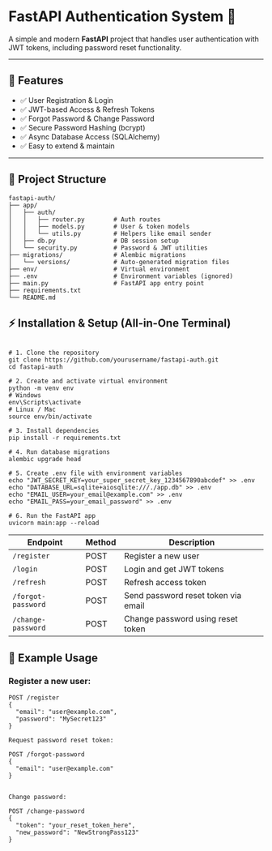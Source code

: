 # FastAPI Authentication System 🚀

A simple and modern **FastAPI** project that handles user authentication with JWT tokens, including password reset functionality.

---

## 🌟 Features

- ✅ User Registration & Login  
- ✅ JWT-based Access & Refresh Tokens  
- ✅ Forgot Password & Change Password  
- ✅ Secure Password Hashing (bcrypt)  
- ✅ Async Database Access (SQLAlchemy)  
- ✅ Easy to extend & maintain  

---

## 📂 Project Structure

```text
fastapi-auth/
├── app/
│   ├── auth/
│   │   ├── router.py        # Auth routes
│   │   ├── models.py        # User & token models
│   │   └── utils.py         # Helpers like email sender
│   ├── db.py                # DB session setup
│   └── security.py          # Password & JWT utilities
├── migrations/              # Alembic migrations
│   └── versions/            # Auto-generated migration files
├── env/                     # Virtual environment
├── .env                     # Environment variables (ignored)
├── main.py                  # FastAPI app entry point
├── requirements.txt
└── README.md
```

## ⚡ Installation & Setup (All-in-One Terminal)

``` text 

# 1. Clone the repository
git clone https://github.com/yourusername/fastapi-auth.git
cd fastapi-auth

# 2. Create and activate virtual environment
python -m venv env
# Windows
env\Scripts\activate
# Linux / Mac
source env/bin/activate

# 3. Install dependencies
pip install -r requirements.txt

# 4. Run database migrations
alembic upgrade head

# 5. Create .env file with environment variables
echo "JWT_SECRET_KEY=your_super_secret_key_1234567890abcdef" >> .env
echo "DATABASE_URL=sqlite+aiosqlite:///./app.db" >> .env
echo "EMAIL_USER=your_email@example.com" >> .env
echo "EMAIL_PASS=your_email_password" >> .env

# 6. Run the FastAPI app
uvicorn main:app --reload

```

| Endpoint           | Method | Description                         |
| ------------------ | ------ | ----------------------------------- |
| `/register`        | POST   | Register a new user                 |
| `/login`           | POST   | Login and get JWT tokens            |
| `/refresh`         | POST   | Refresh access token                |
| `/forgot-password` | POST   | Send password reset token via email |
| `/change-password` | POST   | Change password using reset token   |

## 📝 Example Usage

### Register a new user:

```
POST /register
{
  "email": "user@example.com",
  "password": "MySecret123"
}

Request password reset token:

POST /forgot-password
{
  "email": "user@example.com"
}


Change password:

POST /change-password
{
  "token": "your_reset_token_here",
  "new_password": "NewStrongPass123"
}

```


